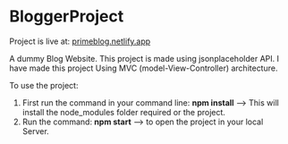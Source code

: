 # BloggerProject

Project is live at: <a href="https://primeblog.netlify.app">primeblog.netlify.app</a>

A dummy Blog Website. This project is made using jsonplaceholder API. I have made this project Using MVC (model-View-Controller) architecture. 

To use the project:
1. First run the command in your command line: <b>npm install</b> --> This will install the node_modules folder required or the project.
2. Run the command: <b>npm start</b> --> to open the project in your local Server.
